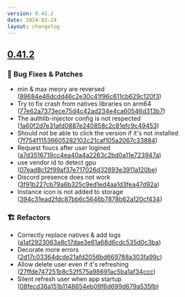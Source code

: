 ```yaml
---
version: 0.41.2
date: 2024-02-24
layout: changelog
---
```

## [0.41.2](#0.41.2)
### 🐛 Bug Fixes & Patches

- min & max meory are reversed ([89684e46dcdd46c2e30c41f96c611cb629c120f3](https://github.com/Voxelum/x-minecraft-launcher/commit/89684e46dcdd46c2e30c41f96c611cb629c120f3))
- Try to fix crash from natives libraries on arm64 ([77e62a7373ece75d4c42ad234e4ca60546d313b7](https://github.com/Voxelum/x-minecraft-launcher/commit/77e62a7373ece75d4c42ad234e4ca60546d313b7))
- The authlib-injector config is not respected ([1a60f2d7e31afd0887e240858c2c81efc9c49453](https://github.com/Voxelum/x-minecraft-launcher/commit/1a60f2d7e31afd0887e240858c2c81efc9c49453))
- Should not be able to click the version if it's not installed ([7f754f11536605282102c21caf105a2067c33884](https://github.com/Voxelum/x-minecraft-launcher/commit/7f754f11536605282102c21caf105a2067c33884))
- Request foucs after user logined ([a7d3516719cc4ea40a4a2263c2bd0a11e723947a](https://github.com/Voxelum/x-minecraft-launcher/commit/a7d3516719cc4ea40a4a2263c2bd0a11e723947a))
- use vendor id to detect gpu ([07ead8c12f99af37e717026d32893e3911a120be](https://github.com/Voxelum/x-minecraft-launcher/commit/07ead8c12f99af37e717026d32893e3911a120be))
- Discord presence does not work ([3f91b227cb79a6b325c9ed1ed4aa1d3fea47d92a](https://github.com/Voxelum/x-minecraft-launcher/commit/3f91b227cb79a6b325c9ed1ed4aa1d3fea47d92a))
- Instance icon is not added to storage ([394c31ead2fdc87bb6c5646b7878b62a120cf434](https://github.com/Voxelum/x-minecraft-launcher/commit/394c31ead2fdc87bb6c5646b7878b62a120cf434))
### 🏗️ Refactors

- Correctly replace natives & add logs ([a1af2923063a8c17dae3e61a68d6cdc535d0c3ba](https://github.com/Voxelum/x-minecraft-launcher/commit/a1af2923063a8c17dae3e61a68d6cdc535d0c3ba))
- Decorate more errors ([2d17c03364dcde21afd2056bd669788a303fa99c](https://github.com/Voxelum/x-minecraft-launcher/commit/2d17c03364dcde21afd2056bd669788a303fa99c))
- Allow delete user even if it's refreshing ([27ffde747251b8c52f575a98691ac5ba1af34ccc](https://github.com/Voxelum/x-minecraft-launcher/commit/27ffde747251b8c52f575a98691ac5ba1af34ccc))
- Silent refresh user when app startup ([08fecd38a151b1148654eb09f6d699d679a535fb](https://github.com/Voxelum/x-minecraft-launcher/commit/08fecd38a151b1148654eb09f6d699d679a535fb))
